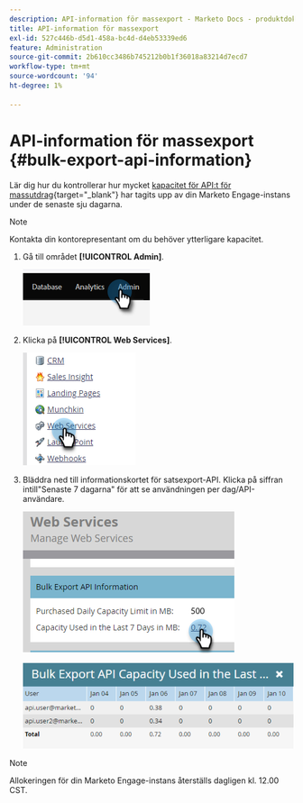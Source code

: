 ```yaml
---
description: API-information för massexport - Marketo Docs - produktdokumentation
title: API-information för massexport
exl-id: 527c446b-d5d1-458a-bc4d-d4eb53339ed6
feature: Administration
source-git-commit: 2b610cc3486b745212b0b1f36018a83214d7ecd7
workflow-type: tm+mt
source-wordcount: '94'
ht-degree: 1%

---
```


# API-information för massexport {#bulk-export-api-information}

Lär dig hur du kontrollerar hur mycket [kapacitet för API:t för massutdrag](https://experienceleague.adobe.com/sv/docs/marketo-developer/marketo/rest/bulk-extract/bulk-extract){target="_blank"} har tagits upp av din Marketo Engage-instans under de senaste sju dagarna.

>[!NOTE]
>
>Kontakta din kontorepresentant om du behöver ytterligare kapacitet.

1. Gå till området **[!UICONTROL Admin]**.

   ![](assets/bulk-export-api-information-1.png)

1. Klicka på **[!UICONTROL Web Services]**.

   ![](assets/bulk-export-api-information-2.png)

1. Bläddra ned till informationskortet för satsexport-API. Klicka på siffran intill&quot;Senaste 7 dagarna&quot; för att se användningen per dag/API-användare.

   ![](assets/bulk-export-api-information-3.png)

   ![](assets/bulk-export-api-information-4.png)

>[!NOTE]
>
>Allokeringen för din Marketo Engage-instans återställs dagligen kl. 12.00 CST.
